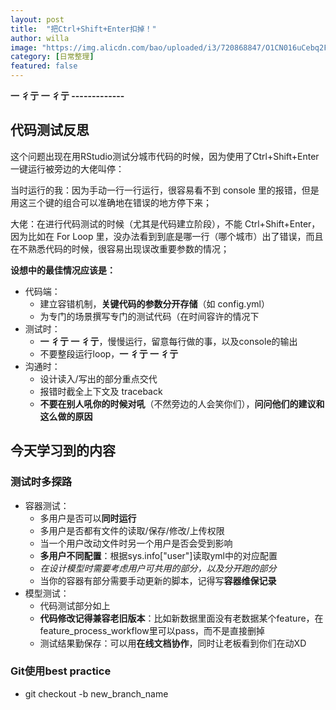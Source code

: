 ```yaml
---
layout: post
title:  "把Ctrl+Shift+Enter扣掉！"
author: willa
image: "https://img.alicdn.com/bao/uploaded/i3/720868847/O1CN016uCebq2FDyZsxrdm4_!!0-item_pic.jpg_500x500q90.jpg"
category: [日常整理]
featured: false
---
```


**一 彳亍 一 彳亍 -------------**



## 代码测试反思

这个问题出现在用RStudio测试分城市代码的时候，因为使用了Ctrl+Shift+Enter一键运行被旁边的大佬叫停：

当时运行的我：因为手动一行一行运行，很容易看不到 console 里的报错，但是用这三个键的组合可以准确地在错误的地方停下来；

大佬：在进行代码测试的时候（尤其是代码建立阶段），不能 Ctrl+Shift+Enter，因为比如在 For Loop 里，没办法看到到底是哪一行（哪个城市）出了错误，而且在不熟悉代码的时候，很容易出现误改重要参数的情况；

**设想中的最佳情况应该是：**

- 代码端：
  - 建立容错机制，**关键代码的参数分开存储**（如 config.yml）
  - 为专门的场景撰写专门的测试代码（在时间容许的情况下
- 测试时：
  - **一 彳亍 一 彳亍**，慢慢运行，留意每行做的事，以及console的输出
  - 不要整段运行loop，**一 彳亍 一 彳亍**
- 沟通时：
  - 设计读入/写出的部分重点交代
  - 报错时截全上下文及 traceback
  - **不要在别人吼你的时候对吼**（不然旁边的人会笑你们），**问问他们的建议和这么做的原因**



## 今天学习到的内容

### 测试时多探路

- 容器测试：
  - 多用户是否可以**同时运行**
  - 多用户是否都有文件的读取/保存/修改/上传权限
  - 当一个用户改动文件时另一个用户是否会受到影响
  - **多用户不同配置**：根据sys.info["user"]读取yml中的对应配置
  - *在设计模型时需要考虑用户可共用的部分，以及分开跑的部分*
  - 当你的容器有部分需要手动更新的脚本，记得写**容器维保记录**
- 模型测试：
  - 代码测试部分如上
  - **代码修改记得兼容老旧版本**：比如新数据里面没有老数据某个feature，在feature_process_workflow里可以pass，而不是直接删掉
  - 测试结果勤保存：可以用**在线文档协作**，同时让老板看到你们在动XD

### Git使用best practice

- git checkout -b new_branch_name

